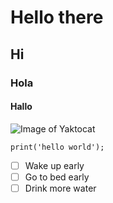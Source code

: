 # Hello there

## Hi

### Hola

#### Hallo

![Image of Yaktocat](https://octodex.github.com/images/yaktocat.png)


```
print('hello world');
```

- [ ] Wake up early
- [ ] Go to bed early
- [ ] Drink more water
